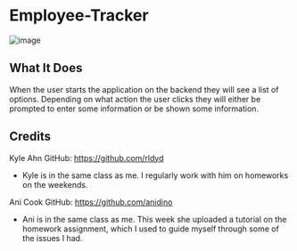 # Employee-Tracker

![image](https://user-images.githubusercontent.com/81602695/129508432-0585c596-2dce-41dd-93ca-4b4496e1e3c0.png)


## What It Does
  When the user starts the application on the backend they will see a list of options. Depending on what action the user clicks they will either be prompted to enter some information or be shown some information. 
  

## Credits 

Kyle Ahn 
GitHub: https://github.com/rldyd
- Kyle is in the same class as me. I regularly work with him on homeworks on the weekends. 

Ani Cook
GitHub: https://github.com/anidino
- Ani is in the same class as me. This week she uploaded a tutorial on the homework assignment, which I used to guide myself through some of the issues I had. 
